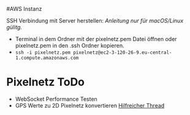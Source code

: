 #AWS Instanz

SSH Verbindung mit Server herstellen:
*Anleitung nur für macOS/Linux gülitg.*
- Terminal in dem Ordner mit der pixelnetz.pem Datei öffnen oder pixelnetz.pem in den .ssh Ordner kopieren.
- `ssh -i pixelnetz.pem pixelnetz@ec2-3-120-26-9.eu-central-1.compute.amazonaws.com`

# Pixelnetz ToDo

- WebSocket Performance Testen
- GPS Werte zu 2D Pixelnetz konvertieren [Hilfreicher Thread](https://stackoverflow.com/questions/2651099/convert-long-lat-to-pixel-x-y-on-a-given-picture)
